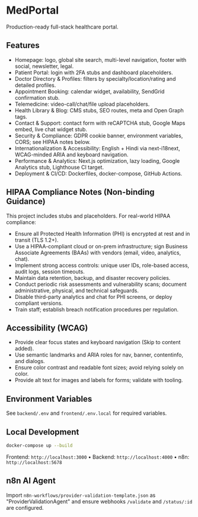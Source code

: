 # MedPortal

Production-ready full-stack healthcare portal.

## Features
- Homepage: logo, global site search, multi-level navigation, footer with social, newsletter, legal.
- Patient Portal: login with 2FA stubs and dashboard placeholders.
- Doctor Directory & Profiles: filters by specialty/location/rating and detailed profiles.
- Appointment Booking: calendar widget, availability, SendGrid confirmation stub.
- Telemedicine: video-call/chat/file upload placeholders.
- Health Library & Blog: CMS stubs, SEO routes, meta and Open Graph tags.
- Contact & Support: contact form with reCAPTCHA stub, Google Maps embed, live chat widget stub.
- Security & Compliance: GDPR cookie banner, environment variables, CORS; see HIPAA notes below.
- Internationalization & Accessibility: English + Hindi via next-i18next, WCAG-minded ARIA and keyboard navigation.
- Performance & Analytics: Next.js optimization, lazy loading, Google Analytics stub, Lighthouse CI target.
- Deployment & CI/CD: Dockerfiles, docker-compose, GitHub Actions.

## HIPAA Compliance Notes (Non-binding Guidance)
This project includes stubs and placeholders. For real-world HIPAA compliance:
- Ensure all Protected Health Information (PHI) is encrypted at rest and in transit (TLS 1.2+).
- Use a HIPAA-compliant cloud or on-prem infrastructure; sign Business Associate Agreements (BAAs) with vendors (email, video, analytics, chat).
- Implement strong access controls: unique user IDs, role-based access, audit logs, session timeouts.
- Maintain data retention, backup, and disaster recovery policies.
- Conduct periodic risk assessments and vulnerability scans; document administrative, physical, and technical safeguards.
- Disable third-party analytics and chat for PHI screens, or deploy compliant versions.
- Train staff; establish breach notification procedures per regulation.

## Accessibility (WCAG)
- Provide clear focus states and keyboard navigation (Skip to content added).
- Use semantic landmarks and ARIA roles for nav, banner, contentinfo, and dialogs.
- Ensure color contrast and readable font sizes; avoid relying solely on color.
- Provide alt text for images and labels for forms; validate with tooling.

## Environment Variables
See `backend/.env` and `frontend/.env.local` for required variables.

## Local Development
```bash
docker-compose up --build
```
Frontend: `http://localhost:3000`  • Backend: `http://localhost:4000`  • n8n: `http://localhost:5678`

## n8n AI Agent
Import `n8n-workflows/provider-validation-template.json` as "ProviderValidationAgent" and ensure webhooks `/validate` and `/status/:id` are configured.